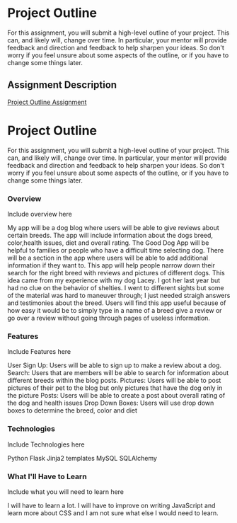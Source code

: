 # Project Outline
For this assignment, you will submit a high-level outline of your project. This can, and likely will, change over time. In particular, your mentor will provide feedback and direction and feedback to help sharpen your ideas. So don't worry if you feel unsure about some aspects of the outline, or if you have to change some things later.

## Assignment Description
[Project Outline Assignment](https://education.launchcode.org/liftoff/assignments/project-outline/)



# Project Outline
For this assignment, you will submit a high-level outline of your project. This can, and likely will, change over time. In particular, your mentor will provide feedback and direction and feedback to help sharpen your ideas. So don't worry if you feel unsure about some aspects of the outline, or if you have to change some things later.

### Overview
Include overview here

My app will be a dog blog where users will be able to give reviews about certain breeds. The app will include information about the 
dogs breed, color,health issues, diet and overall rating. The Good Dog App will be helpful to families or people who have a difficult
time selecting dog. There will be a section in the app where users will be able to add additional information if they want to.
This app will help people narrow down their search for the right breed with reviews and pictures of different dogs. This idea came
from my experience with my dog Lacey. I got her last year but had no clue on the behavior of shelties. I went to different sights
but some of the material was hard to maneuver through; I just needed straigh answers and testimonies about the breed. Users will find
this app useful because of how easy it would be to simply type in a name of a breed give a review or go over a review without
going through pages of useless information.


### Features
Include Features here

User Sign Up: Users will be able to sign up to make a review about a dog.
Search: Users that are members will be able to search for information about different breeds within the blog posts.
Pictures: Users will be able to post pictures of their pet to the blog but only pictures that have the dog only in the picture
Posts: Users will be able to create a post about overall rating of the dog and health issues
Drop Down Boxes: Users will use drop down boxes to determine the breed, color and diet

### Technologies
Include Technologies here

Python
Flask
Jinja2 templates
MySQL
SQLAlchemy

### What I'll Have to Learn
Include what you will need to learn here

I will have to learn a lot. I will have to improve on writing JavaScript and learn more about CSS and I am not sure what
else I would need to learn.
